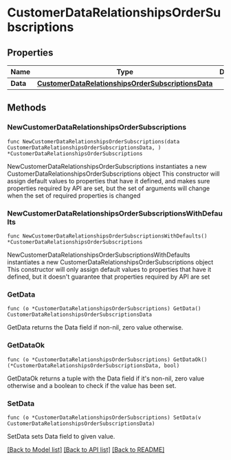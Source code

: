 # CustomerDataRelationshipsOrderSubscriptions

## Properties

Name | Type | Description | Notes
------------ | ------------- | ------------- | -------------
**Data** | [**CustomerDataRelationshipsOrderSubscriptionsData**](CustomerDataRelationshipsOrderSubscriptionsData.md) |  | 

## Methods

### NewCustomerDataRelationshipsOrderSubscriptions

`func NewCustomerDataRelationshipsOrderSubscriptions(data CustomerDataRelationshipsOrderSubscriptionsData, ) *CustomerDataRelationshipsOrderSubscriptions`

NewCustomerDataRelationshipsOrderSubscriptions instantiates a new CustomerDataRelationshipsOrderSubscriptions object
This constructor will assign default values to properties that have it defined,
and makes sure properties required by API are set, but the set of arguments
will change when the set of required properties is changed

### NewCustomerDataRelationshipsOrderSubscriptionsWithDefaults

`func NewCustomerDataRelationshipsOrderSubscriptionsWithDefaults() *CustomerDataRelationshipsOrderSubscriptions`

NewCustomerDataRelationshipsOrderSubscriptionsWithDefaults instantiates a new CustomerDataRelationshipsOrderSubscriptions object
This constructor will only assign default values to properties that have it defined,
but it doesn't guarantee that properties required by API are set

### GetData

`func (o *CustomerDataRelationshipsOrderSubscriptions) GetData() CustomerDataRelationshipsOrderSubscriptionsData`

GetData returns the Data field if non-nil, zero value otherwise.

### GetDataOk

`func (o *CustomerDataRelationshipsOrderSubscriptions) GetDataOk() (*CustomerDataRelationshipsOrderSubscriptionsData, bool)`

GetDataOk returns a tuple with the Data field if it's non-nil, zero value otherwise
and a boolean to check if the value has been set.

### SetData

`func (o *CustomerDataRelationshipsOrderSubscriptions) SetData(v CustomerDataRelationshipsOrderSubscriptionsData)`

SetData sets Data field to given value.



[[Back to Model list]](../README.md#documentation-for-models) [[Back to API list]](../README.md#documentation-for-api-endpoints) [[Back to README]](../README.md)


